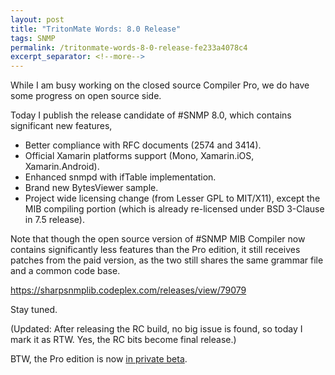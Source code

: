 ```yaml
---
layout: post
title: "TritonMate Words: 8.0 Release"
tags: SNMP
permalink: /tritonmate-words-8-0-release-fe233a4078c4
excerpt_separator: <!--more-->
---
```

While I am busy working on the closed source Compiler Pro, we do have some progress on open source side.
<!--more-->

Today I publish the release candidate of #SNMP 8.0, which contains significant new features,

* Better compliance with RFC documents (2574 and 3414).
* Official Xamarin platforms support (Mono, Xamarin.iOS, Xamarin.Android).
* Enhanced snmpd with ifTable implementation.
* Brand new BytesViewer sample.
* Project wide licensing change (from Lesser GPL to MIT/X11), except the MIB compiling portion (which is already re-licensed under BSD 3-Clause in 7.5 release).

Note that though the open source version of #SNMP MIB Compiler now contains significantly less features than the Pro edition, it still receives patches from the paid version, as the two still shares the same grammar file and a common code base.

https://sharpsnmplib.codeplex.com/releases/view/79079

Stay tuned.

(Updated: After releasing the RC build, no big issue is found, so today I mark it as RTW. Yes, the RC bits become final release.)

BTW, the Pro edition is now [in private beta](/snmp-pro-private-beta-is-ready-and-early-access-program-starts-7311b09abd8e).

